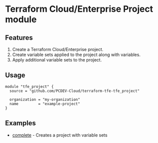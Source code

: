 # Terraform Cloud/Enterprise Project module

## Features
1. Create a Terraform Cloud/Enterprise project.
2. Create variable sets applied to the project along with variables.
3. Apply additional variable sets to the project.

## Usage

```hcl
module "tfe_project" {
  source = "github.com/PCDEV-Cloud/terraform-tfe-tfe_project"

  organization = "my-organization"
  name         = "example-project"
}
```

## Examples

- [complete](https://github.com/PCDEV-Cloud/terraform-tfe-tfe_project/tree/main/examples/complete) - Creates a project with variable sets
